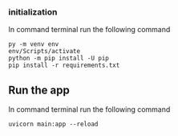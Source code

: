 ### initialization
In command terminal run the following command
```shell
py -m venv env
env/Scripts/activate
python -m pip install -U pip
pip install -r requirements.txt
```

## Run the app 
In command terminal run the following command
```shell
uvicorn main:app --reload
```

